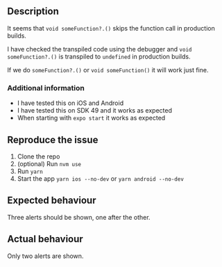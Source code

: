 ## Description

It seems that `void someFunction?.()` skips the function call in production builds.

I have checked the transpiled code using the debugger and `void someFunction?.()` is transpiled to `undefined` in production builds.

If we do `someFunction?.()` or `void someFunction()` it will work just fine.

### Additional information

- I have tested this on iOS and Android
- I have tested this on SDK 49 and it works as expected
- When starting with `expo start` it works as expected

## Reproduce the issue

1. Clone the repo
2. (optional) Run `nvm use`
3. Run `yarn`
4. Start the app `yarn ios --no-dev` or `yarn android --no-dev`

## Expected behaviour

Three alerts should be shown, one after the other.

## Actual behaviour

Only two alerts are shown.
